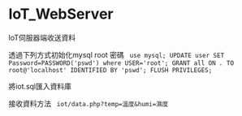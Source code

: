 # IoT_WebServer

IoT伺服器端收送資料

透過下列方式初始化mysql root 密碼
<code>
use mysql;
UPDATE user SET Password=PASSWORD('pswd') where USER='root';
GRANT all ON *.* TO root@'localhost' IDENTIFIED BY 'pswd';
FLUSH PRIVILEGES;
</code>

將iot.sql匯入資料庫

接收資料方法
<code>
iot/data.php?temp=溫度&humi=濕度
</code>

